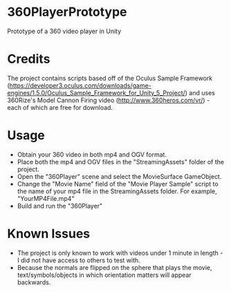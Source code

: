 # 360PlayerPrototype
Prototype of a 360 video player in Unity

# Credits
The project contains scripts based off of the Oculus Sample Framework (https://developer3.oculus.com/downloads/game-engines/1.5.0/Oculus_Sample_Framework_for_Unity_5_Project/) and uses 360Rize's Model Cannon Firing video (http://www.360heros.com/vr/) - each of which are free for download.

# Usage
- Obtain your 360 video in both mp4 and OGV format. 
- Place both the mp4 and OGV files in the "StreamingAssets" folder of the project.
- Open the "360Player" scene and select the MovieSurface GameObject.
- Change the "Movie Name" field of the "Movie Player Sample" script to the name of your mp4 file in the StreamingAssets folder. For example, "YourMP4File.mp4"
- Build and run the "360Player"

# Known Issues
- The project is only known to work with videos under 1 minute in length - I did not have access to others to test with.
- Because the normals are flipped on the sphere that plays the movie, text/symbols/objects in which orientation matters will appear backwards.
